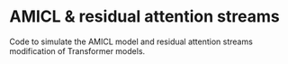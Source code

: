 # AMICL & residual attention streams
Code to simulate the AMICL model and residual attention streams modification of Transformer models.
